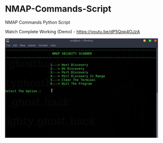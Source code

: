 # NMAP-Commands-Script
NMAP Commands Python Script 

Watch Complete Working (Demo) - https://youtu.be/dP5Qqp4OJzA

![](Snapshot.jpg)
